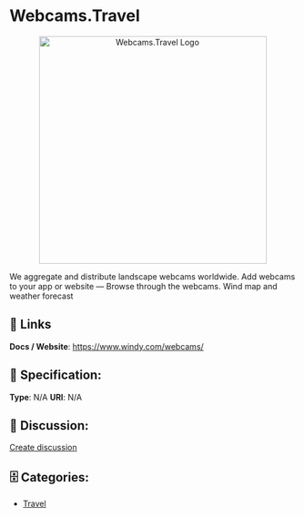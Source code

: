 # Webcams.Travel
<p align="center">
    <img width="400" src="https://raw.githubusercontent.com/apis-list/apis-list/main/apis/webcams-travel/logo_256x256.png" alt="Webcams.Travel Logo"/>
</p>

We aggregate and distribute landscape webcams worldwide. Add webcams to your app or website — Browse through the webcams.  Wind map and weather forecast

##  🔗 Links
**Docs / Website**: https://www.windy.com/webcams/

## 🧬 Specification:
**Type**: N/A
**URI**: N/A

## 💬 Discussion:
[Create discussion](https://github.com/apis-list/apis-list/discussions/new)

## 🗄️ Categories:
- [Travel](https://github.com/apis-list/apis-list#travel)







